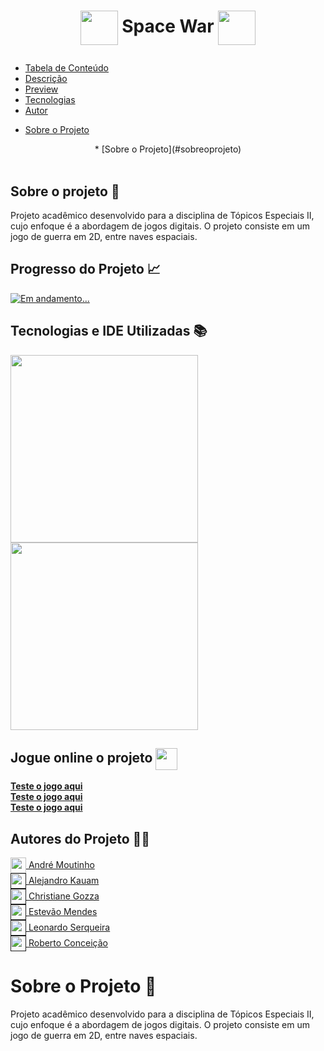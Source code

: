 # <p align=center><img align="center" src="https://i.imgur.com/rGQS7id.png" height="55" width="60"/> Space War <img align="center" src="https://i.imgur.com/rGQS7id.png" height="55" width="60"/></p>

<!--ts-->
   * [Tabela de Conteúdo](#tabela-de-conteudo)&nbsp;&nbsp;&nbsp;
   * [Descrição](#descricao)
   * [Preview](#preview)
   * [Tecnologias](#tecnologias)
   * [Autor](#autor)
<!--te-->

* [Sobre o Projeto](#sobreoprojeto)

<div id="inicio" align=center> 
  * [Sobre o Projeto](#sobreoprojeto)
  <!--<a href="#sobre">Sobre o Projeto</a>&nbsp;&nbsp;&nbsp;
  <a href="#progresso">Progresso do Projeto</a>&nbsp;&nbsp;&nbsp;  
  <a href="#linguagens">Tecnologias Utilizadas</a>&nbsp;&nbsp;&nbsp;  
  <a href="#autores">Autores</a>&nbsp;&nbsp;&nbsp;
  <a href="#demoprojeto">Demonstração do Projeto</a>&nbsp;&nbsp;&nbsp;--> 
</div><br>

<h2 id="sobre">Sobre o projeto 🔎</h2>
<p>Projeto acadêmico desenvolvido para a disciplina de Tópicos Especiais II, cujo enfoque é a abordagem de jogos digitais. O projeto consiste em um jogo de guerra em 2D, entre naves espaciais.</p>

<h2 id="progresso">Progresso do Projeto 📈</h2>

<a href="#" title="STATUS"><img src="https://img.shields.io/badge/STATUS-Concluído-green?style=for-the-badge" alt="Em andamento..."></a>

<h2 id="linguagens">Tecnologias e IDE Utilizadas 📚</h2>

<div style="display: inline_block">
<!-- LOGOS C# -->   
<img align="center" src="https://i.imgur.com/Z8rZ6lE.png" width="300"/>
<!-- LOGO JET BRAINS RIDER -->  
<img align="center" src="https://i.imgur.com/C2wL0TU.png" width="300"/> 
  
<h2 id="demoprojeto">Jogue online o projeto <img align="center" src="https://cdn-icons-png.flaticon.com/512/5511/5511365.png" width="35"/></h2>

<a href="https://amoutinhodev.github.io/Space-War/"><b>Teste o jogo aqui</b></a><br>
<a href="https://amoutinhodev.github.io/Space-War/"><b>Teste o jogo aqui</b></a><br>
<a href="https://amoutinhodev.github.io/Space-War/"><b>Teste o jogo aqui</b></a><br>

<h2 id="autores">Autores do Projeto 👨‍💼</h2>
<a href="https://github.com/AhMoutinho/" title="André Moutinho"><img align="center" src="https://i.imgur.com/VN0Vh9S.png" width="25"/> André Moutinho</a> <br> 
<a href="" title="Alejandro Kauam"><img align="center" src="https://i.imgur.com/VN0Vh9S.png" width="25"/> Alejandro Kauam</a> <br>
<a href="" title="Christiane Gozza"><img align="center" src="https://i.imgur.com/VN0Vh9S.png" width="25"/> Christiane Gozza</a> <br>
<a href="" title="Estevão Mendes"><img align="center" src="https://i.imgur.com/VN0Vh9S.png" width="25"/> Estevão Mendes</a> <br>
<a href="" title="Leonardo Serqueira"><img align="center" src="https://i.imgur.com/VN0Vh9S.png" width="25"/> Leonardo Serqueira</a> <br>
<a href="" title="Roberto Conceição"><img align="center" src="https://i.imgur.com/VN0Vh9S.png" width="25"/> Roberto Conceição</a> 


<h1 id="sobreoprojeto">Sobre o Projeto 🔎</h1>
<p>Projeto acadêmico desenvolvido para a disciplina de Tópicos Especiais II, cujo enfoque é a abordagem de jogos digitais. O projeto consiste em um jogo de guerra em 2D, entre naves espaciais.</p>



